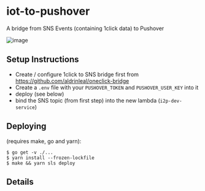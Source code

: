 # iot-to-pushover

A bridge from SNS Events (containing 1click data) to Pushover

![image](https://user-images.githubusercontent.com/253109/115102121-9bf7d100-9f0e-11eb-902b-57e1d7170c9f.png)

## Setup Instructions

 * Create / configure 1click to SNS bridge first from https://github.com/aldrinleal/oneclick-bridge
 * Create a `.env` file with your `PUSHOVER_TOKEN` and `PUSHOVER_USER_KEY` into it
 * deploy (see below)
 * bind the SNS topic (from first step) into the new lambda (`i2p-dev-service`)

## Deploying

(requires make, go and yarn):

```
$ go get -v ./...
$ yarn install --frozen-lockfile
$ make && yarn sls deploy
```

## Details


